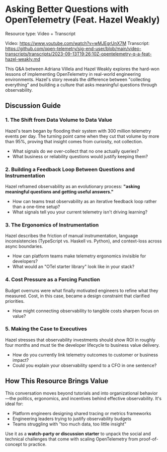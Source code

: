 # Asking Better Questions with OpenTelemetry (Feat. Hazel Weakly)

Resource type: Video + Transcript

Video: https://www.youtube.com/watch?v=wMJEgrUnX7M
Transcript: https://github.com/open-telemetry/sig-end-user/blob/main/video-transcripts/transcripts/2023-09-13T19:26:10Z-opentelemetry-q-a-feat-hazel-weakly.md

This Q&A between Adriana Villela and Hazel Weakly explores the hard-won lessons of implementing OpenTelemetry in real-world engineering environments. Hazel's story reveals the difference between "collecting everything" and building a culture that asks meaningful questions through observability.

## Discussion Guide

### 1. The Shift from Data Volume to Data Value

Hazel's team began by flooding their system with 300 million telemetry events per day. The turning point came when they cut that volume by more than 95%, proving that insight comes from curiosity, not collection.

- What signals do *we* over-collect that no one actually queries?
- What business or reliability questions would justify keeping them?

### 2. Building a Feedback Loop Between Questions and Instrumentation

Hazel reframed observability as an evolutionary process: **"asking meaningful questions and getting useful answers."**

- How can teams treat observability as an iterative feedback loop rather than a one-time setup?
- What signals tell you your current telemetry isn't driving learning?

### 3. The Ergonomics of Instrumentation

Hazel describes the friction of manual instrumentation, language inconsistencies (TypeScript vs. Haskell vs. Python), and context-loss across async boundaries.

- How can platform teams make telemetry ergonomics invisible for developers?
- What would an "OTel starter library" look like in your stack?

### 4. Cost Pressure as a Forcing Function

Budget overruns were what finally motivated engineers to refine what they measured. Cost, in this case, became a design constraint that clarified priorities.

- How might connecting observability to tangible costs sharpen focus on value?

### 5. Making the Case to Executives

Hazel stresses that observability investments should show ROI in roughly four months and must tie the developer lifecycle to business value delivery.

- How do you currently link telemetry outcomes to customer or business impact?
- Could you explain your observability spend to a CFO in one sentence?

## How This Resource Brings Value

This conversation moves beyond tutorials and into organizational behavior—the politics, ergonomics, and incentives behind effective observability. It's ideal for:

- Platform engineers designing shared tracing or metrics frameworks
- Engineering leaders trying to justify observability budgets
- Teams struggling with "too much data, too little insight"

Use it as a **watch-party or discussion starter** to unpack the social and technical challenges that come with scaling OpenTelemetry from proof-of-concept to practice.
